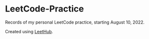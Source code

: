 # LeetCode-Practice
Records of my personal LeetCode practice, starting August 10, 2022.

Created using [LeetHub](https://github.com/QasimWani/LeetHub).
